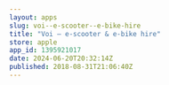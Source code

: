 ```yaml
---
layout: apps
slug: voi--e-scooter--e-bike-hire
title: "Voi – e-scooter & e-bike hire"
store: apple
app_id: 1395921017
date: 2024-06-20T20:32:14Z
published: 2018-08-31T21:06:40Z
---
```


